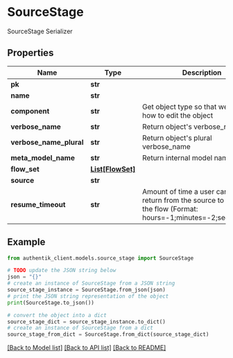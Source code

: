 # SourceStage

SourceStage Serializer

## Properties

Name | Type | Description | Notes
------------ | ------------- | ------------- | -------------
**pk** | **str** |  | [readonly] 
**name** | **str** |  | 
**component** | **str** | Get object type so that we know how to edit the object | [readonly] 
**verbose_name** | **str** | Return object&#39;s verbose_name | [readonly] 
**verbose_name_plural** | **str** | Return object&#39;s plural verbose_name | [readonly] 
**meta_model_name** | **str** | Return internal model name | [readonly] 
**flow_set** | [**List[FlowSet]**](FlowSet.md) |  | [optional] 
**source** | **str** |  | 
**resume_timeout** | **str** | Amount of time a user can take to return from the source to continue the flow (Format: hours&#x3D;-1;minutes&#x3D;-2;seconds&#x3D;-3) | [optional] 

## Example

```python
from authentik_client.models.source_stage import SourceStage

# TODO update the JSON string below
json = "{}"
# create an instance of SourceStage from a JSON string
source_stage_instance = SourceStage.from_json(json)
# print the JSON string representation of the object
print(SourceStage.to_json())

# convert the object into a dict
source_stage_dict = source_stage_instance.to_dict()
# create an instance of SourceStage from a dict
source_stage_from_dict = SourceStage.from_dict(source_stage_dict)
```
[[Back to Model list]](../README.md#documentation-for-models) [[Back to API list]](../README.md#documentation-for-api-endpoints) [[Back to README]](../README.md)


